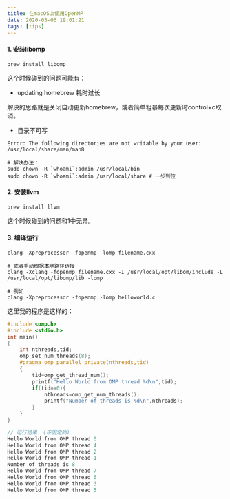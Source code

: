 ```yaml
---
title: 在macOS上使用OpenMP
date: 2020-05-06 19:01:21
tags: [tips]
---
```


#### 1. 安装libomp

```shell
brew install libomp
```

这个时候碰到的问题可能有：

<!--more-->

- updating homebrew 耗时过长

解决的思路就是关闭自动更新homebrew，或者简单粗暴每次更新时control+c取消。

- 目录不可写

```shell
Error: The following directories are not writable by your user:
/usr/local/share/man/man8

# 解决办法：
sudo chown -R `whoami`:admin /usr/local/bin
sudo chown -R `whoami`:admin /usr/local/share # 一步到位
```



####  2. 安装llvm

```shell
brew install llvm
```

这个时候碰到的问题和1中无异。



#### 3. 编译运行

```shell
clang -Xpreprocessor -fopenmp -lomp filename.cxx

# 或者手动根据本地路径链接
clang -Xclang -fopenmp filename.cxx -I /usr/local/opt/libom/include -L /usr/local/opt/libomp/lib -lomp

# 例如
clang -Xpreprocessor -fopenmp -lomp helloworld.c
```

这里我的程序是这样的：

```c
#include <omp.h>
#include <stdio.h>
int main()
{
    int nthreads,tid;
    omp_set_num_threads(8);
    #pragma omp parallel private(nthreads,tid)
    {
        tid=omp_get_thread_num();
        printf("Hello World from OMP thread %d\n",tid);
        if(tid==0){
            nthreads=omp_get_num_threads();
            printf("Number of threads is %d\n",nthreads);
        }
    }
}

// 运行结果  (不固定的)
Hello World from OMP thread 0
Hello World from OMP thread 4
Hello World from OMP thread 2
Hello World from OMP thread 1
Number of threads is 8
Hello World from OMP thread 7
Hello World from OMP thread 6
Hello World from OMP thread 3
Hello World from OMP thread 5
```


